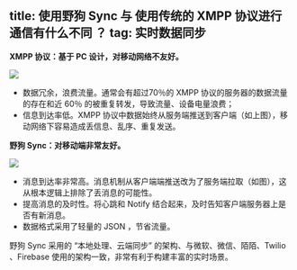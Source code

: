 title: 使用野狗 Sync 与 使用传统的 XMPP 协议进行通信有什么不同 ？
tag: 实时数据同步
---
**XMPP 协议：基于 PC 设计，对移动网络不友好。**

![](/images/faqxmpp.jpg)

- 数据冗余，浪费流量。通常会有超过70％的 XMPP 协议的服务器的数据流量的存在和近 60％ 的被重复转发，导致流量、设备电量浪费；
- 信息到达率低。XMPP 协议中数据始终从服务端推送到客户端（如上图），移动网络下容易造成丢信息、乱序、重复发送。



**野狗 Sync：对移动端非常友好。**

![](/images/faqsync.jpg)

- 消息到达率非常高。消息机制从客户端端推送改为了服务端拉取（如图），这从根本逻辑上排除了丢消息的可能性。
- 提高消息的及时性。将心跳和 Notify 结合起来，及时告知客户端服务器上是否有新消息。
- 数据格式采用了轻量的 JSON ，节省流量。

野狗 Sync 采用的 “本地处理、云端同步” 的架构、与微软、微信、陌陌、Twilio 、Firebase  使用的架构一致，非常有利于构建丰富的实时场景。